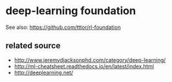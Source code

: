 # deep-learning foundation
See also: https://github.com/tttor/rl-foundation

## related source
* http://www.jeremydjacksonphd.com/category/deep-learning/
* http://ml-cheatsheet.readthedocs.io/en/latest/index.html
* http://deeplearning.net/
